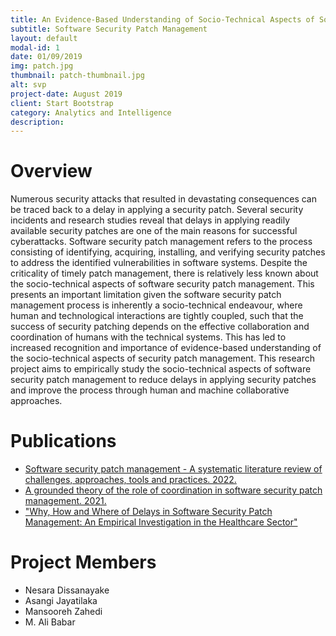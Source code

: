 ```yaml
---
title: An Evidence-Based Understanding of Socio-Technical Aspects of Software Security Patch Management
subtitle: Software Security Patch Management
layout: default
modal-id: 1
date: 01/09/2019
img: patch.jpg
thumbnail: patch-thumbnail.jpg
alt: svp
project-date: August 2019
client: Start Bootstrap
category: Analytics and Intelligence
description: 
---
```


# Overview

Numerous security attacks that resulted in devastating consequences can be traced back to a delay in applying a security patch. Several security incidents and research studies reveal that delays in applying readily available security patches are one of the main reasons for successful cyberattacks. Software security patch management refers to the process consisting of identifying, acquiring, installing, and verifying security patches to address the identified vulnerabilities in software systems. Despite the criticality of timely patch management, there is relatively less known about the socio-technical aspects of software security patch management. This presents an important limitation given the software security patch management process is inherently a socio-technical endeavour, where human and technological interactions are tightly coupled, such that the success of security patching depends on the effective collaboration and coordination of humans with the technical systems. This has led to increased recognition and importance of evidence-based understanding of the socio-technical aspects of security patch management. This research project aims to empirically study the socio-technical aspects of software security patch management to reduce delays in applying security patches and improve the process through human and machine collaborative approaches.


# Publications

- [Software security patch management - A systematic literature review of challenges, approaches, tools and practices. 2022.](https://www.sciencedirect.com/science/article/pii/S0950584921002147?via%3Dihub)  
- [A grounded theory of the role of coordination in software security patch management. 2021.](https://dl.acm.org/doi/10.1145/3468264.3468595) 
- ["Why, How and Where of Delays in Software Security Patch Management: An Empirical Investigation in the Healthcare Sector"](URL)
# Project Members


- Nesara Dissanayake
- Asangi Jayatilaka
- Mansooreh Zahedi
- M. Ali Babar
